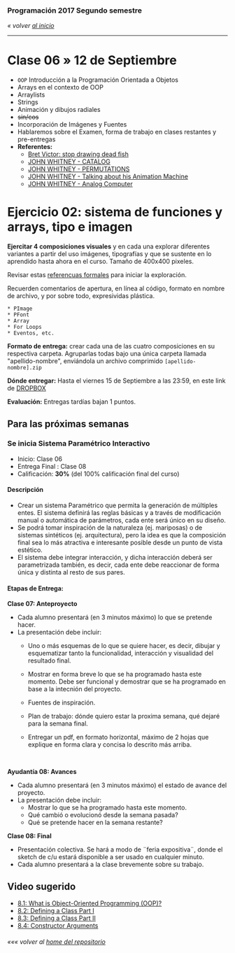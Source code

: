 ### Programación 2017 Segundo semestre

*« volver [al inicio](https://github.com/sergiomajluf/Programacion-20172S1)*

------

# Clase 06 » 12 de Septiembre
* `OOP` Introducción a la Programación Orientada a Objetos
* Arrays en el contexto de OOP
* Arraylists
* Strings
* Animación y dibujos radiales
* ~~sin/cos~~
* Incorporación de Imágenes y Fuentes
* Hablaremos sobre el Examen, forma de trabajo en clases restantes y pre-entregas
* **Referentes:**
  * [Bret Victor: stop drawing dead fish](https://vimeo.com/64895205)
  * [JOHN WHITNEY - CATALOG](https://www.youtube.com/watch?v=TbV7loKp69s)
  * [JOHN WHITNEY - PERMUTATIONS ](https://www.youtube.com/watch?v=kdYxJ85RSds)
  * [JOHN WHITNEY - Talking about his Animation Machine](https://www.youtube.com/watch?v=kdYxJ85RSds) 
  * [JOHN WHITNEY - Analog Computer](  https://www.youtube.com/watch?v=5eMSPtm6u5Y)






# Ejercicio 02:  sistema de **funciones y arrays, tipo e imagen**

**Ejercitar 4 composiciones visuales** y en cada una explorar diferentes variantes a partir del uso imágenes, tipografías y que se sustente en lo aprendido hasta ahora en el curso. Tamaño de 400x400 pixeles.

Revisar estas [referencuas formales](https://es.pinterest.com/pin/700098704543368939/?lp=true) para iniciar la exploración.

Recuerden comentarios de apertura, en línea al código, formato en nombre de archivo, y por sobre todo, expresividas plástica.

```
* PImage
* PFont
* Array
* For Loops
* Eventos, etc.
```

**Formato de entrega:** crear cada una de las cuatro composiciones en su respectiva carpeta. Agruparlas todas bajo una única carpeta llamada "apellido-nombre", enviándola un archivo comprimido `[apellido-nombre].zip`

**Dónde entregar:** Hasta el viernes 15 de Septiembre a las 23:59, en este link de [DROPBOX](https://www.dropbox.com/request/b7oR3sbJ9ZqZk7xIlGW5)

**Evaluación:** Entregas tardías bajan 1 puntos.




## Para las próximas semanas
### Se inicia Sistema Paramétrico Interactivo
* Inicio: Clase 06
* Entrega Final : Clase 08
* Calificación: **30%** (del 100% calificación final del curso)

#### Descripción
* Crear un sistema Paramétrico que permita la generación de múltiples entes. El sistema definirá las reglas básicas y a través de modificación manual o automática de parámetros, cada ente será único en su diseño.
* Se podrá tomar inspiración de la naturaleza (ej. mariposas) o de sistemas sintéticos (ej. arquitectura), pero la idea es que la composición final sea lo más atractiva e interesante posible desde un punto de vista estético.
* El sistema debe integrar interacción, y dicha interacción deberá ser parametrizada también, es decir, cada ente debe reaccionar de forma única y distinta al resto de sus pares.

#### Etapas de Entrega:
**Clase 07: Anteproyecto**
- Cada alumno presentará (en 3 minutos máximo) lo que se pretende hacer.
- La presentación debe incluir:
  - Uno o más esquemas de lo que se quiere hacer, es decir, dibujar y esquematizar tanto la funcionalidad, interacción y visualidad del resultado final.
  - Mostrar en forma breve lo que se ha programado hasta este momento. Debe ser funcional y demostrar que se ha programado en base a la intecnión del proyecto.
  - Fuentes de inspiración.
  - Plan de trabajo: dónde quiero estar la proxima semana, qué dejaré para la semana final.
  - Entregar un pdf, en formato horizontal, máximo de 2 hojas que explique en forma clara y concisa lo descrito más arriba.

    ​

**Ayudantía 08: Avances**
- Cada alumno presentará (en 3 minutos máximo) el estado de avance del proyecto.
- La presentación debe incluir:
  - Mostrar lo que se ha programado hasta este momento.
  - Qué cambió o evolucionó desde la semana pasada?
  - Qué se pretende hacer en la semana restante?

**Clase 08: Final**
- Presentación colectiva. Se hará a modo de ¨feria expositiva¨, donde el sketch de c/u estará disponible a ser usado en cualquier minuto.
- Cada alumno presentará a la clase brevemente sobre su trabajo.




## Video sugerido
* [8.1: What is Object-Oriented Programming (OOP)?](https://www.youtube.com/watch?v=YcbcfkLzgvs)
* [8.2: Defining a Class Part I](https://www.youtube.com/watch?v=lmgcMPRa1qw)
* [8.3: Defining a Class Part II](https://www.youtube.com/watch?v=XwfOVFelLoo)
* [8.4: Constructor Arguments](https://www.youtube.com/watch?v=NrwaKOsplZk)




###### *««« volver al [home del repositorio](https://github.com/sergiomajluf/Programacion-20172S1)*
